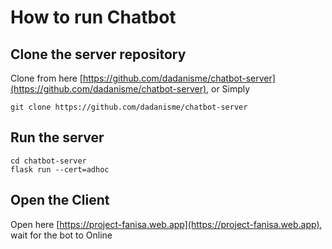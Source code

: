 # How to run Chatbot

## Clone the server repository

Clone from here [https://github.com/dadanisme/chatbot-server](https://github.com/dadanisme/chatbot-server), or Simply

    git clone https://github.com/dadanisme/chatbot-server

## Run the server

    cd chatbot-server
    flask run --cert=adhoc

## Open the Client

Open here [https://project-fanisa.web.app](https://project-fanisa.web.app), wait for the bot to Online
